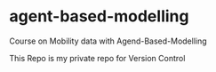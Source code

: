 # agent-based-modelling
Course on Mobility data with Agend-Based-Modelling

This Repo is my private repo for Version Control
